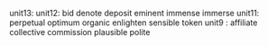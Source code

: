 unit13: 
unit12: bid denote deposit eminent immense immerse
unit11: perpetual optimum organic enlighten sensible token
unit9 : affiliate collective commission plausible polite 

